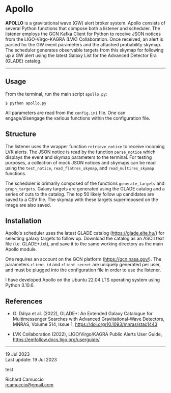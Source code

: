 # Apollo

**APOLLO** is a gravitational wave (GW) alert broker system. Apollo consists of several Python functions that compose both a listener and scheduler. The listener employs the GCN Kafka Client for Python to receive JSON notices from the LIGO-Virgo-KAGRA (LVK) Collaboration. Once received, an alert is parsed for the GW event parameters and the attached probability skymap. The scheduler generates observable targets from this skymap for following up a GW alert using the latest Galaxy List for the Advanced Detector Era (GLADE) catalog.

---

## Usage

From the terminal, run the main script `apollo.py`:

`$ python apollo.py`

All parameters are read from the `config.ini` file. One can engage/disengage the various functions within the configuration file.

## Structure

The listener uses the wrapper function `retrieve_notice` to receive incoming LVK alerts. The JSON notice is read by the function `parse_notice` which displays the event and skymap parameters to the terminal. For testing purposes, a collection of mock JSON notices and skymaps can be read using the `test_notice`, `read_flatres_skymap`, and `read_multires_skymap` functions.

The scheduler is primarily composed of the functions `generate_targets` and `graph_targets`. Galaxy targets are generated using the GLADE catalog and a series of cuts to the catalog. The top 50 likely follow up candidates are saved to a CSV file. The skymap with these targets superimposed on the image are also saved.

## Installation

Apollo's scheduler uses the latest GLADE catalog (https://glade.elte.hu/) for selecting galaxy targets to follow up. Download the catalog as an ASCII text file (i.e. GLADE+.txt), and save it to the same working directory as the main Apollo module.

One requires an account on the GCN platform (https://gcn.nasa.gov/). The parameters `client_id` and `client_secret` are uniquely generated per user, and must be plugged into the configuration file in order to use the listener.

I have developed Apollo on the Ubuntu 22.04 LTS operating system using Python 3.10.6.

## References

- G. Dálya et al. (2022), GLADE+: An Extended Galaxy Catalogue for Multimessenger Searches with Advanced Gravitational-Wave Detectors, MNRAS, Volume 514, Issue 1, https://doi.org/10.1093/mnras/stac1443

- LVK Collaboration (2022), LIGO/Virgo/KAGRA Public Alerts User Guide, https://emfollow.docs.ligo.org/userguide/

---

19 Jul 2023<br>
Last update: 19 Jul 2023

test

Richard Camuccio<br>
rcamuccio@gmail.com